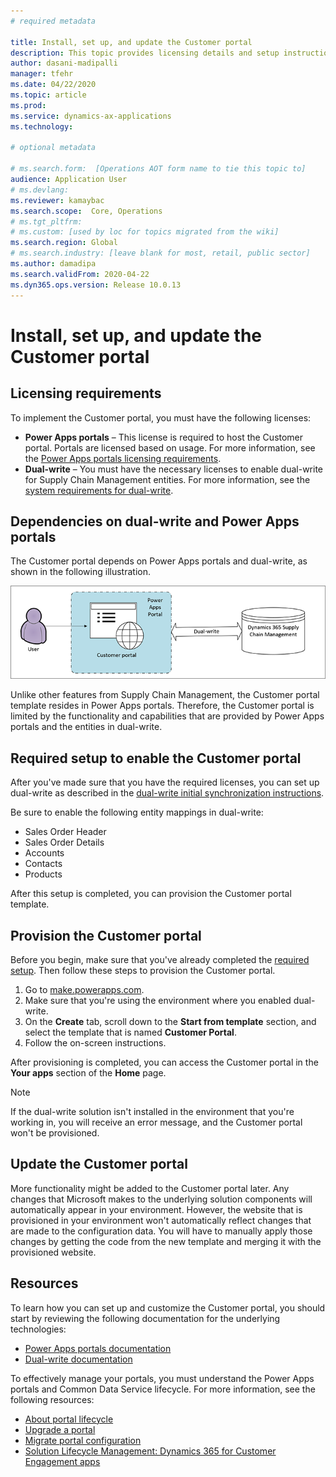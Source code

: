 ```yaml
---
# required metadata

title: Install, set up, and update the Customer portal
description: This topic provides licensing details and setup instructions for the Customer portal.
author: dasani-madipalli
manager: tfehr
ms.date: 04/22/2020
ms.topic: article
ms.prod: 
ms.service: dynamics-ax-applications
ms.technology: 

# optional metadata

# ms.search.form:  [Operations AOT form name to tie this topic to]
audience: Application User
# ms.devlang: 
ms.reviewer: kamaybac
ms.search.scope:  Core, Operations
# ms.tgt_pltfrm: 
# ms.custom: [used by loc for topics migrated from the wiki]
ms.search.region: Global
# ms.search.industry: [leave blank for most, retail, public sector]
ms.author: damadipa
ms.search.validFrom: 2020-04-22
ms.dyn365.ops.version: Release 10.0.13
---
```


# Install, set up, and update the Customer portal

## Licensing requirements

To implement the Customer portal, you must have the following licenses:

- **Power Apps portals** – This license is required to host the Customer portal. Portals are licensed based on usage. For more information, see the [Power Apps portals licensing requirements](https://docs.microsoft.com/power-platform/admin/powerapps-flow-licensing-faq#portals).
- **Dual-write** – You must have the necessary licenses to enable dual-write for Supply Chain Management entities. For more information, see the [system requirements for dual-write](../../fin-ops-core/dev-itpro/data-entities/dual-write/dual-write-system-req.md).

## Dependencies on dual-write and Power Apps portals

The Customer portal depends on Power Apps portals and dual-write, as shown in the following illustration.

![Customer portal dependencies](media/customer-portal-elements.png "Customer portal dependencies")

Unlike other features from Supply Chain Management, the Customer portal template resides in Power Apps portals. Therefore, the Customer portal is limited by the functionality and capabilities that are provided by Power Apps portals and the entities in dual-write.

## <a name="required-setup"></a>Required setup to enable the Customer portal

After you've made sure that you have the required licenses, you can set up dual-write as described in the [dual-write initial synchronization instructions](../../fin-ops-core/dev-itpro/data-entities/dual-write/initial-sync.md).

Be sure to enable the following entity mappings in dual-write:

- Sales Order Header
- Sales Order Details
- Accounts
- Contacts
- Products

After this setup is completed, you can provision the Customer portal template.

## Provision the Customer portal

Before you begin, make sure that you've already completed the [required setup](#required-setup). Then follow these steps to provision the Customer portal.

1. Go to [make.powerapps.com](https://make.powerapps.com/).
2. Make sure that you're using the environment where you enabled dual-write.
3. On the **Create** tab, scroll down to the **Start from template** section, and select the template that is named **Customer Portal**.
4. Follow the on-screen instructions.

After provisioning is completed, you can access the Customer portal in the **Your apps** section of the **Home** page.

> [!NOTE]
> If the dual-write solution isn't installed in the environment that you're working in, you will receive an error message, and the Customer portal won't be provisioned.

## Update the Customer portal

More functionality might be added to the Customer portal later. Any changes that Microsoft makes to the underlying solution components will automatically appear in your environment. However, the website that is provisioned in your environment won't automatically reflect changes that are made to the configuration data. You will have to manually apply those changes by getting the code from the new template and merging it with the provisioned website.

## Resources

To learn how you can set up and customize the Customer portal, you should start by reviewing the following documentation for the underlying technologies:

- [Power Apps portals documentation](https://docs.microsoft.com/powerapps/maker/portals/overview)
- [Dual-write documentation](../../fin-ops-core/dev-itpro/data-entities/dual-write/dual-write-home-page.md)

To effectively manage your portals, you must understand the Power Apps portals and Common Data Service lifecycle. For more information, see the following resources:

- [About portal lifecycle](https://docs.microsoft.com/powerapps/maker/portals/admin/portal-lifecycle)
- [Upgrade a portal](https://docs.microsoft.com/powerapps/maker/portals/admin/upgrade-portal)
- [Migrate portal configuration](https://docs.microsoft.com/powerapps/maker/portals/admin/migrate-portal-configuration)
- [Solution Lifecycle Management: Dynamics 365 for Customer Engagement apps](https://www.microsoft.com/download/details.aspx?id=57777)
